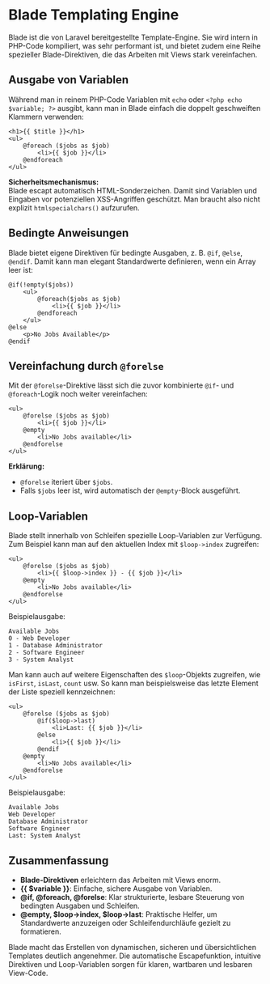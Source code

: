 # Blade Templating Engine

Blade ist die von Laravel bereitgestellte Template-Engine. Sie wird intern in PHP-Code kompiliert, was sehr performant ist, und bietet zudem eine Reihe spezieller Blade-Direktiven, die das Arbeiten mit Views stark vereinfachen. 

## Ausgabe von Variablen

Während man in reinem PHP-Code Variablen mit `echo` oder `<?php echo $variable; ?>` ausgibt, kann man in Blade einfach die doppelt geschweiften Klammern verwenden:

```blade
<h1>{{ $title }}</h1>
<ul>
    @foreach ($jobs as $job)
        <li>{{ $job }}</li>
    @endforeach
</ul>
```

**Sicherheitsmechanismus:**  
Blade escapt automatisch HTML-Sonderzeichen. Damit sind Variablen und Eingaben vor potenziellen XSS-Angriffen geschützt. Man braucht also nicht explizit `htmlspecialchars()` aufzurufen.

## Bedingte Anweisungen

Blade bietet eigene Direktiven für bedingte Ausgaben, z. B. `@if`, `@else`, `@endif`. Damit kann man elegant Standardwerte definieren, wenn ein Array leer ist:

```blade
@if(!empty($jobs))
    <ul>
        @foreach($jobs as $job)
            <li>{{ $job }}</li>
        @endforeach
    </ul>
@else
    <p>No Jobs Available</p>
@endif
```

## Vereinfachung durch `@forelse`

Mit der `@forelse`-Direktive lässt sich die zuvor kombinierte `@if`- und `@foreach`-Logik noch weiter vereinfachen:

```blade
<ul>
    @forelse ($jobs as $job)
        <li>{{ $job }}</li>
    @empty
        <li>No Jobs available</li>
    @endforelse
</ul>
```

**Erklärung:**
- `@forelse` iteriert über `$jobs`.
- Falls `$jobs` leer ist, wird automatisch der `@empty`-Block ausgeführt.

## Loop-Variablen

Blade stellt innerhalb von Schleifen spezielle Loop-Variablen zur Verfügung. Zum Beispiel kann man auf den aktuellen Index mit `$loop->index` zugreifen:

```blade
<ul>
    @forelse ($jobs as $job)
        <li>{{ $loop->index }} - {{ $job }}</li>
    @empty
        <li>No Jobs available</li>
    @endforelse
</ul>
```

Beispielausgabe:

```
Available Jobs
0 - Web Developer
1 - Database Administrator
2 - Software Engineer
3 - System Analyst
```

Man kann auch auf weitere Eigenschaften des `$loop`-Objekts zugreifen, wie `isFirst`, `isLast`, `count` usw. So kann man beispielsweise das letzte Element der Liste speziell kennzeichnen:

```blade
<ul>
    @forelse ($jobs as $job)
        @if($loop->last)
            <li>Last: {{ $job }}</li>
        @else
            <li>{{ $job }}</li>
        @endif
    @empty
        <li>No Jobs available</li>
    @endforelse
</ul>
```

Beispielausgabe:

```
Available Jobs
Web Developer
Database Administrator
Software Engineer
Last: System Analyst
```

## Zusammenfassung

- **Blade-Direktiven** erleichtern das Arbeiten mit Views enorm.
- **{{ $variable }}**: Einfache, sichere Ausgabe von Variablen.
- **@if, @foreach, @forelse**: Klar strukturierte, lesbare Steuerung von bedingten Ausgaben und Schleifen.
- **@empty, $loop->index, $loop->last**: Praktische Helfer, um Standardwerte anzuzeigen oder Schleifendurchläufe gezielt zu formatieren.

Blade macht das Erstellen von dynamischen, sicheren und übersichtlichen Templates deutlich angenehmer. Die automatische Escapefunktion, intuitive Direktiven und Loop-Variablen sorgen für klaren, wartbaren und lesbaren View-Code.
